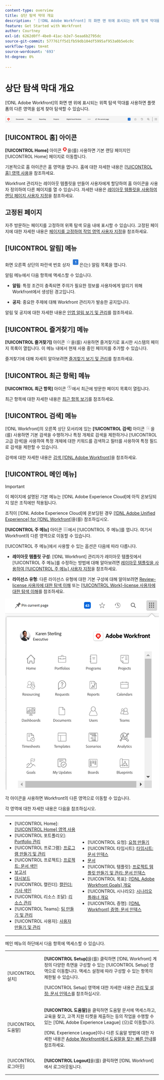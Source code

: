 ```yaml
---
content-type: overview
title: 상단 탐색 막대 개요
description: ' [!DNL Adobe Workfront] 의 화면 맨 위에 표시되는 위쪽 탐색 막대를 사용하면 플랫폼의 다른 영역을 쉽게 찾아 탐색할 수 있습니다.'
feature: Get Started with Workfront
author: Courtney
exl-id: 6262d0ff-4be0-41ac-b2e7-5eaa6b2795dc
source-git-commit: 577761ff5d1fb59db104df5995af953a0b5e6c0c
workflow-type: tm+mt
source-wordcount: '693'
ht-degree: 0%

---
```


# 상단 탐색 막대 개요

<!--Audited: 01/2024-->

[!DNL Adobe Workfront]의 화면 맨 위에 표시되는 위쪽 탐색 막대를 사용하면 플랫폼의 다른 영역을 쉽게 찾아 탐색할 수 있습니다.

![위쪽 탐색 모음](assets/global-navigation-bar.png)

## [!UICONTROL 홈] 아이콘

**[!UICONTROL Home]** 아이콘 ![](assets/home-icon.png)을(를) 사용하면 기본 랜딩 페이지인 [!UICONTROL Home] 페이지로 이동합니다.

기본적으로 홈 아이콘은 홈 영역을 엽니다. 홈에 대한 자세한 내용은 [[!UICONTROL 홈] 영역 사용](../../workfront-basics/using-home/using-the-home-area/use-the-home-area.md)을 참조하세요.

Workfront 관리자는 레이아웃 템플릿을 만들어 사용자에게 할당하여 홈 아이콘을 사용자 정의하여 다른 페이지를 열 수 있습니다. 자세한 내용은 [레이아웃 템플릿을 사용하여 랜딩 페이지 사용자 지정](/help/quicksilver/administration-and-setup/customize-workfront/use-layout-templates/customize-landing-page.md)을 참조하세요.

## 고정된 페이지

자주 방문하는 페이지를 고정하여 위쪽 탐색 모음 내에 표시할 수 있습니다. 고정된 페이지에 대한 자세한 내용은 [페이지를 고정하여 작업 영역 사용자 지정](../../workfront-basics/the-new-workfront-experience/pin-pages.md)을 참조하세요.

<!--
## [!UICONTROL Help] menu

The **[!UICONTROL Help]** menu allows you to search for help with a specific task, find more information on using [!DNL Workfront], view content related to the page you are currently on, or submit feedback about your experience.

To learn more about the Help menu, see [Access [!DNL Adobe Workfront] help](../../workfront-basics/navigate-workfront/workfront-navigation/access-workfront-help.md).
-->

## [!UICONTROL 알림] 메뉴

화면 오른쪽 상단의 파란색 번호 상자 ![](assets/notifications-icon.png)은(는) 알림 목록을 엽니다.

알림 메뉴에서 다음 항목에 액세스할 수 있습니다.

* **알림**: 특정 조건이 충족되면 주의가 필요한 정보를 사용자에게 알리기 위해 Workfront에서 생성된 경고입니다.

* **공지**: 중요한 주제에 대해 Workfront 관리자가 발송한 공지입니다.

알림 및 공지에 대한 자세한 내용은 [인앱 알림 보기 및 관리](../../workfront-basics/using-notifications/view-and-manage-in-app-notifications.md)를 참조하세요.

## [!UICONTROL 즐겨찾기] 메뉴

**[!UICONTROL 즐겨찾기]** 아이콘 ![즐겨찾기](assets/favorites-icon-62x55.png)을(를) 사용하면 즐겨찾기로 표시한 시스템의 페이지 목록이 열립니다. 이 메뉴 내에서 현재 사용 중인 페이지를 추가할 수 있습니다.

즐겨찾기에 대해 자세히 알아보려면 [즐겨찾기 보기 및 관리](../../workfront-basics/navigate-workfront/recent-and-favorites/view-and-manage-favorites.md)를 참조하세요.

## [!UICONTROL 최근 항목] 메뉴

**[!UICONTROL 최근 항목]** 아이콘 ![[!UICONTROL 최근 항목]](assets/recents-icon-40x43.png)에서 최근에 방문한 페이지 목록이 열립니다.

최근 항목에 대한 자세한 내용은 [최근 항목 보기](../../workfront-basics/navigate-workfront/recent-and-favorites/view-recent-items.md)를 참조하세요.

## [!UICONTROL 검색] 메뉴

[!DNL Workfront]의 오른쪽 상단 모서리에 있는 **[!UICONTROL 검색]** 아이콘 ![](assets/search-icon.png)을(를) 사용하면 기본 검색을 수행하거나 특정 개체로 검색을 제한하거나 [!UICONTROL 고급 검색]을 사용하여 특정 개체에 대한 키워드를 검색하고 필터를 사용하여 특정 필드로 검색을 제한할 수 있습니다.

검색에 대한 자세한 내용은 [검색 [!DNL Adobe Workfront]](../../workfront-basics/navigate-workfront/search/search-workfront.md)을 참조하세요.

## [!UICONTROL 메인 메뉴]

>[!IMPORTANT]
>
>이 페이지에 설명된 기본 메뉴는 [!DNL Adobe Experience Cloud]에 아직 온보딩되지 않은 조직에만 적용됩니다.
>
> 조직이 [!DNL Adobe Experience Cloud]에 온보딩된 경우 [[!DNL Adobe Unified Experience] for [!DNL Workfront]](/help/quicksilver/workfront-basics/navigate-workfront/workfront-navigation/adobe-unified-experience.md)을(를) 참조하십시오.

**[!UICONTROL 주 메뉴]** 아이콘 ![주 메뉴](assets/main-menu-icon.png)에서 [!UICONTROL 주 메뉴]를 엽니다. 여기서 Workfront의 다른 영역으로 이동할 수 있습니다.

[!UICONTROL 주 메뉴]에서 사용할 수 있는 옵션은 다음에 따라 다릅니다.

* **레이아웃 템플릿 구성**: [!DNL Workfront] 관리자가 레이아웃 템플릿에서 [!UICONTROL 주 메뉴]를 수정하는 방법에 대해 알아보려면 [레이아웃 템플릿을 사용하여 [!UICONTROL 주 메뉴] 사용자 지정](../../administration-and-setup/customize-workfront/use-layout-templates/customize-main-menu.md)을 참조하세요.

* **라이선스 유형**: 다른 라이선스 유형에 대한 기본 구성에 대해 알아보려면 [Review-license 사용자에 대한 탐색 이해](../../workfront-basics/navigate-workfront/workfront-navigation/reviewer-global-navigation-bar.md) 또는 [[!UICONTROL Work]-license 사용자에 대한 탐색 이해](../../workfront-basics/navigate-workfront/workfront-navigation/worker-global-navigation-bar.md)를 참조하세요.

![주 메뉴 옵션](assets/main-menu-options-350x481.png)

각 아이콘을 사용하면 Workfront의 다른 영역으로 이동할 수 있습니다.

각 영역에 대한 자세한 내용은 다음을 참조하십시오.

<!--
<p data-mc-conditions="QuicksilverOrClassic.Draft mode">(NOTE: Update screenshot and add icons for new products/features.)</p>
-->

<table style="table-layout:auto"> 
 <col> 
 <col> 
 <tbody> 
  <tr> 
   <td> 
    <ul> 
     <li>[!UICONTROL Home]: <a href="../../workfront-basics/using-home/using-the-home-area/use-the-home-area.md" class="MCXref xref">[!UICONTROL Home] 영역 사용</a></li> 
     <li>[!UICONTROL 포트폴리오]: <a href="../../manage-work/portfolios/portfolio-management-overview.md" class="MCXref xref">Portfolio 관리</a></li> 
     <li>[!UICONTROL 프로그램]: <a href="../../manage-work/portfolios/create-and-manage-programs/create-and-manage-programs.md" class="MCXref xref">프로그램 만들기 및 관리 </a></li> 
     <li>[!UICONTROL 프로젝트]: <a href="../../manage-work/projects/projects-overview.md" class="MCXref xref">프로젝트: 문서 색인</a></li> 
     <li><a href="../../reports-and-dashboards/reports/reports-overview.md" class="MCXref xref">보고서</a></li> 
     <li><a href="../../reports-and-dashboards/dashboards/dashboards-overview.md" class="MCXref xref">대시보드</a></li> 
     <li>[!UICONTROL 캘린더]: <a href="../../reports-and-dashboards/reports/calendars/calendars.md" class="MCXref xref">캘린더: 기사 색인</a></li> 
     <li>[!UICONTROL 리소스 조달]: <a href="../../resource-mgmt/resource-mgmt-overview/resource-management-overview.md" class="MCXref xref">리소스 관리 </a></li> 
     <li>[!UICONTROL Teams]: <a href="../../people-teams-and-groups/create-and-manage-teams/create-and-mange-teams.md" class="MCXref xref">팀 만들기 및 관리</a></li> 
     <li>[!UICONTROL 사용자]: <a href="../../administration-and-setup/add-users/create-and-manage-users/create-and-manage-users.md" class="MCXref xref">사용자 만들기 및 관리</a></li> 
    </ul> </td> 
   <td> 
    <ul> 
     <li>[!UICONTROL 요청]: <a href="../../manage-work/requests/create-requests/create-requests.md" class="MCXref xref">요청 만들기</a></li> 
     <li>[!UICONTROL 타임시트]: <a href="../../timesheets/timesheets-all.md" class="MCXref xref">타임시트: 문서 인덱스</a></li> 
     <li><a href="../../documents/documents-overview.md" class="MCXref xref">문서</a></li> 
     <li>[!UICONTROL 템플릿]: <a href="../../manage-work/projects/create-and-manage-templates/create-manage-templates.md" class="MCXref xref">프로젝트 템플릿 만들기 및 관리: 문서 인덱스</a></li> 
     <li>[!UICONTROL 목표]: <a href="../../workfront-goals/goal-management/wf-goals-overview.md" class="MCXref xref">[!DNL Adobe Workfront Goals] 개요</a></li> 
     <li>[!UICONTROL 시나리오]: <a href="../../scenario-planner/scenario-planner-overview.md" class="MCXref xref">시나리오 플래너 개요</a></li> 
     <li>[!UICONTROL 증명]: <a href="../../workfront-proof/workfront-proof.md" class="MCXref xref">[!DNL Workfront] 증명: 문서 인덱스</a></li> 
    </ul> </td> 
  </tr> 
 </tbody> 
</table>

메인 메뉴의 하단에서 다음 항목에 액세스할 수 있습니다.

<table style="table-layout:auto"> 
 <col> 
 <col> 
 <tbody> 
  <tr> 
   <td> <p class="bold">[!UICONTROL 설치]</p> </td> 
   <td> <p><b>[!UICONTROL Setup]</b>을(를) 클릭하면 [!DNL Workfront] 계정의 다양한 측면을 구성할 수 있는 [!UICONTROL Setup] 영역으로 이동합니다. 액세스 설정에 따라 구성할 수 있는 항목이 제한될 수 있습니다.</p> <p>[!UICONTROL Setup] 영역에 대한 자세한 내용은 <a href="../../administration-and-setup/administration-and-setup.md" class="MCXref xref">관리 및 설정: 문서 인덱스</a>를 참조하십시오.</p> </td> 
  </tr> 
  <tr> 
   <td> <p class="bold">[!UICONTROL 도움말]</p> </td> 
   <td> <p><b>[!UICONTROL 도움말]</b>을 클릭하면 도움말 문서에 액세스하고, 교육을 찾고, 고객 지원 티켓을 제출하는 등의 작업을 수행할 수 있는 [!DNL Adobe Experience League] (으)로 이동합니다.</p> <p>[!DNL Experience League]이나 다른 도움말 방법에 대한 자세한 내용은 <a href="../../workfront-basics/tips-tricks-and-troubleshooting/guide-for-help-in-workfront.md" class="MCXref xref">Adobe Workfront에서 도움말을 찾는 빠른 안내</a>를 참조하세요.</p> </td> 
  </tr>

<tr> 
   <td> <p class="bold">[!UICONTROL 로그아웃]</p> </td> 
   <td><b>[!UICONTROL Logout]</b>을(를) 클릭하면 [!DNL Workfront]에서 로그아웃됩니다.</td> 
  </tr> 
 </tbody> 
</table>

